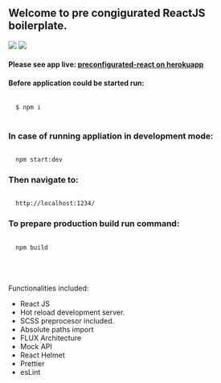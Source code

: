 <h2>Welcome to pre congigurated ReactJS boilerplate.</h2>

<a href="https://david-dm.org/michalmuchakr/preconfigurated-react" title="dependencies status"><img src="https://david-dm.org/michalmuchakr/preconfigurated-react/status.svg"/></a> <a href="https://david-dm.org/michalmuchakr/preconfigurated-react?type=dev" title="devDependencies status"><img src="https://david-dm.org/michalmuchakr/preconfigurated-react/dev-status.svg"/></a>

<h4>
  Please see app live: 
  <a href="https://preconfigurated-react.herokuapp.com/">
    preconfigurated-react on herokuapp
  </a>
</h4>

<h4>
  Before application could be started run:
</h4>

<code>
  $ npm i
</code>
<br />

<h3>
  In case of running appliation in development mode:
</h3>

<code>
  npm start:dev
</code>

<h3>
  Then navigate to: 
</h3>

<code>
  http://localhost:1234/
</code>

<h3>
  To prepare production build run command:
</h3>

<code>
  npm build
</code>

<br />
<br />
<br />

<p>
  Functionalities included:
</p>

<ul>
  <li>
    React JS
  </li>
  <li>
    Hot reload development server.
  </li>
  <li>
    SCSS preprocesor included.
  </li>
  <li>
    Absolute paths import
  </li>
  <li>
    FLUX Architecture
  </li>
  <li>
    Mock API
  </li>
  <li>
    React Helmet
  </li>
  <li>
    Prettier
  </li>
  <li>
    esLint
  </li>
</ul>
